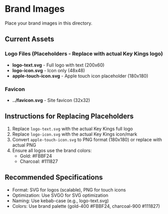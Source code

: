 # Brand Images

Place your brand images in this directory.

## Current Assets

### Logo Files (Placeholders - Replace with actual Key Kings logo)
- **logo-text.svg** - Full logo with text (200x60)
- **logo-icon.svg** - Icon only (48x48)
- **apple-touch-icon.svg** - Apple touch icon placeholder (180x180)

### Favicon
- **../favicon.svg** - Site favicon (32x32)

## Instructions for Replacing Placeholders

1. Replace `logo-text.svg` with the actual Key Kings full logo
2. Replace `logo-icon.svg` with the actual Key Kings icon/mark
3. Convert `apple-touch-icon.svg` to PNG format (180x180) or replace with actual PNG
4. Ensure all logos use the brand colors:
   - Gold: #FBBF24
   - Charcoal: #111827

## Recommended Specifications

- Format: SVG for logos (scalable), PNG for touch icons
- Optimization: Use SVGO for SVG optimization
- Naming: Use kebab-case (e.g., logo-text.svg)
- Colors: Use brand palette (gold-400 #FBBF24, charcoal-900 #111827)

